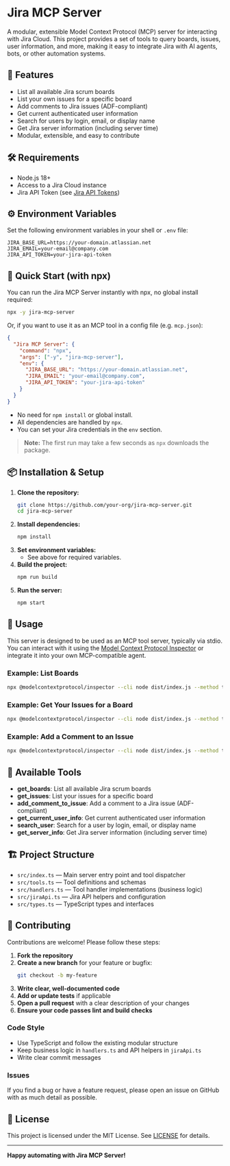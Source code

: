 # Jira MCP Server

A modular, extensible Model Context Protocol (MCP) server for interacting with Jira Cloud. This project provides a set of tools to query boards, issues, user information, and more, making it easy to integrate Jira with AI agents, bots, or other automation systems.

## 🚀 Features

- List all available Jira scrum boards
- List your own issues for a specific board
- Add comments to Jira issues (ADF-compliant)
- Get current authenticated user information
- Search for users by login, email, or display name
- Get Jira server information (including server time)
- Modular, extensible, and easy to contribute

## 🛠️ Requirements

- Node.js 18+
- Access to a Jira Cloud instance
- Jira API Token (see [Jira API Tokens](https://id.atlassian.com/manage-profile/security/api-tokens))

## ⚙️ Environment Variables

Set the following environment variables in your shell or `.env` file:

```
JIRA_BASE_URL=https://your-domain.atlassian.net
JIRA_EMAIL=your-email@company.com
JIRA_API_TOKEN=your-jira-api-token
```

## 🚀 Quick Start (with npx)

You can run the Jira MCP Server instantly with npx, no global install required:

```bash
npx -y jira-mcp-server
```

Or, if you want to use it as an MCP tool in a config file (e.g. `mcp.json`):

```json
{
  "Jira MCP Server": {
    "command": "npx",
    "args": ["-y", "jira-mcp-server"],
    "env": {
      "JIRA_BASE_URL": "https://your-domain.atlassian.net",
      "JIRA_EMAIL": "your-email@company.com",
      "JIRA_API_TOKEN": "your-jira-api-token"
    }
  }
}
```

- No need for `npm install` or global install.
- All dependencies are handled by `npx`.
- You can set your Jira credentials in the `env` section.

> **Note:** The first run may take a few seconds as `npx` downloads the package.

## 📦 Installation & Setup

1. **Clone the repository:**
   ```bash
   git clone https://github.com/your-org/jira-mcp-server.git
   cd jira-mcp-server
   ```
2. **Install dependencies:**
   ```bash
   npm install
   ```
3. **Set environment variables:**
   - See above for required variables.
4. **Build the project:**
   ```bash
   npm run build
   ```
5. **Run the server:**
   ```bash
   npm start
   ```

## 🧩 Usage

This server is designed to be used as an MCP tool server, typically via stdio. You can interact with it using the [Model Context Protocol Inspector](https://github.com/modelcontextprotocol/inspector) or integrate it into your own MCP-compatible agent.

### Example: List Boards
```bash
npx @modelcontextprotocol/inspector --cli node dist/index.js --method tools/call --tool-name get_boards
```

### Example: Get Your Issues for a Board
```bash
npx @modelcontextprotocol/inspector --cli node dist/index.js --method tools/call --tool-name get_issues --tool-arg boardId=123
```

### Example: Add a Comment to an Issue
```bash
npx @modelcontextprotocol/inspector --cli node dist/index.js --method tools/call --tool-name add_comment_to_issue --tool-arg issueIdOrKey=PROJ-123 --tool-arg body="This is a test comment."
```

## 🧰 Available Tools

- **get_boards**: List all available Jira scrum boards
- **get_issues**: List your issues for a specific board
- **add_comment_to_issue**: Add a comment to a Jira issue (ADF-compliant)
- **get_current_user_info**: Get current authenticated user information
- **search_user**: Search for a user by login, email, or display name
- **get_server_info**: Get Jira server information (including server time)

## 🏗️ Project Structure

- `src/index.ts` — Main server entry point and tool dispatcher
- `src/tools.ts` — Tool definitions and schemas
- `src/handlers.ts` — Tool handler implementations (business logic)
- `src/jiraApi.ts` — Jira API helpers and configuration
- `src/types.ts` — TypeScript types and interfaces

## 🤝 Contributing

Contributions are welcome! Please follow these steps:

1. **Fork the repository**
2. **Create a new branch** for your feature or bugfix:
   ```bash
   git checkout -b my-feature
   ```
3. **Write clear, well-documented code**
4. **Add or update tests** if applicable
5. **Open a pull request** with a clear description of your changes
6. **Ensure your code passes lint and build checks**

### Code Style
- Use TypeScript and follow the existing modular structure
- Keep business logic in `handlers.ts` and API helpers in `jiraApi.ts`
- Write clear commit messages

### Issues
If you find a bug or have a feature request, please open an issue on GitHub with as much detail as possible.

## 📄 License

This project is licensed under the MIT License. See [LICENSE](LICENSE) for details.

---

**Happy automating with Jira MCP Server!** 